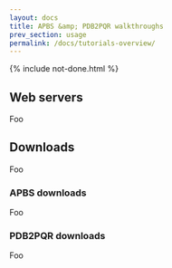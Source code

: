 ```yaml
---
layout: docs
title: APBS &amp; PDB2PQR walkthroughs
prev_section: usage
permalink: /docs/tutorials-overview/
---
```


{% include not-done.html %}

## Web servers

Foo

## Downloads

Foo

### APBS downloads

Foo

### PDB2PQR downloads

Foo